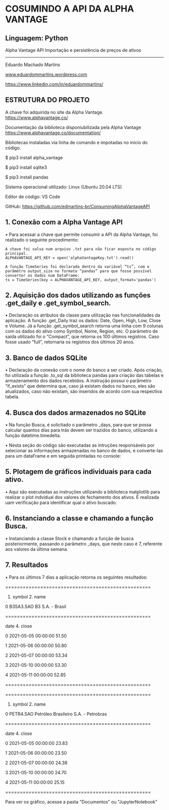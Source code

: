 # COSUMINDO A API DA ALPHA VANTAGE
## Linguagem: Python

Alpha Vantage API
Importação e persistência de preços de ativos
________________________________________________
Eduardo Machado Martins

www.eduardommartins.wordpress.com

https://www.linkedin.com/in/eduardommartins/


## ESTRUTURA DO PROJETO

A chave foi adquirida no site da Alpha Vantage.
https://www.alphavantage.co/

Documentação da biblioteca disponiubilizada pela Alpha Vantage
https://www.alphavantage.co/documentation/

Bibliotecas instaladas via linha de comando e impotadas no início do código.

$ pip3 install alpha_vantage

$ pip3 install sqlite3

$ pip3 install pandas

Sistema operacional utilizado: Linux (Ubuntu 20.04 LTS)

Editor de código: VS Code

GitHub: https://github.com/edmartins-br/ConsumingAlphaVantageAPI


## 1. Conexão com a Alpha Vantage API

•	Para acessar a chave que permite consumir a API da Alpha Vantage, foi realizado o seguinte procedimento:
	
	A chave foi salva num arquivo .txt para não ficar exposta no código 	principal.
	ALPHAVANTAGE_API_KEY = open('alphaVantageKey.txt').read()
	
	A função TimeSeries foi declarada dentro da variável “ts”, com o 	parâmetro output_size no formato “pandas” para que fosse possível 	converter os dados num DataFrame:
	ts = TimeSeries(key = ALPHAVANTAGE_API_KEY, output_format='pandas')


## 2. Aquisição dos dados utilizando as funções .get_daily e .get_symbol_search.

•	Declaração os atributos da classe para utilização nas funcionalidades da aplicação. A função .get_Daily traz os dados: Date, Open, High, Low, Close e Volume. Já a função .get_symbol_search retorna uma linha com 9 colunas com os dados do ativo como Symbol, Nome, Region, etc. O parãmetro de saída utilizado foi o “Compact”, que retorna os 100 últimos registros. Caso fosse usado “full”, retornaria os registros dos últimos 20 anos.

## 3. Banco de dados SQLite

•	Declaração da conexão com o nome do banco a ser criado. Após criação, foi utilizada a função .to_sql da biblioteca pandas para criação das tabelas e armazenamento dos dados recebidos. A instrução possui o parâmetro “if_exists” que determina que, caso já existam dados no banco, eles são atualizados, caso não existam, são inseridos de acordo com sua respectiva tabela.


## 4. Busca dos dados armazenados no SQLite

•	Na função Busca, é solicitado o parâmetro _days, para que se possa calcular quantos dias para trás devem ser trazidos do banco, utilizando a função datetime.timedelta.

•	Nesta seção do código são executadas as intruções responsáveis por selecionar as informações armazenadas no banco de dados, e converte-las para um dataFrame e em seguida printadas no console:


## 5. Plotagem de gráficos individuais para cada ativo.

•	Aqui são executadas as instruções utilizando a biblioteca matplotlib para realizar o plot indvidual dos valores de fechamento dos ativos. É realizada uam verificação para identificar qual o ativo buscado.


## 6. Instanciando a classe e chamando a função Busca.

•	Instanciando a classe Stock e chamando a função de busca posteriormente, passando o parâmetro _days, que neste caso é 7, referente aos valores da última semana.

## 7. Resultados

•	Para os últímos 7 dias a aplicação retorna os seguintes resultados:

==================================================

   1. symbol  2. name
   
0  B3SA3.SAO  B3 S.A. - Brasil

==================================================

   date  		   4. close
		  
0  2021-05-05 00:00:00     51.50

1  2021-05-06 00:00:00     50.80

2  2021-05-07 00:00:00     53.34

3  2021-05-10 00:00:00     53.30

4  2021-05-11 00:00:00     52.85

==================================================


==================================================

   1. symbol  2. name
   
0  PETR4.SAO  Petróleo Brasileiro S.A. - Petrobras

==================================================

   date 		   4. close
		  
0  2021-05-05 00:00:00     23.83

1  2021-05-06 00:00:00     23.50

2  2021-05-07 00:00:00     24.38

3  2021-05-10 00:00:00     24.70

4  2021-05-11 00:00:00     25.15

==================================================


Para ver os gráfico, acesse a pasta "Documentos" ou "JupyterNotebook"



